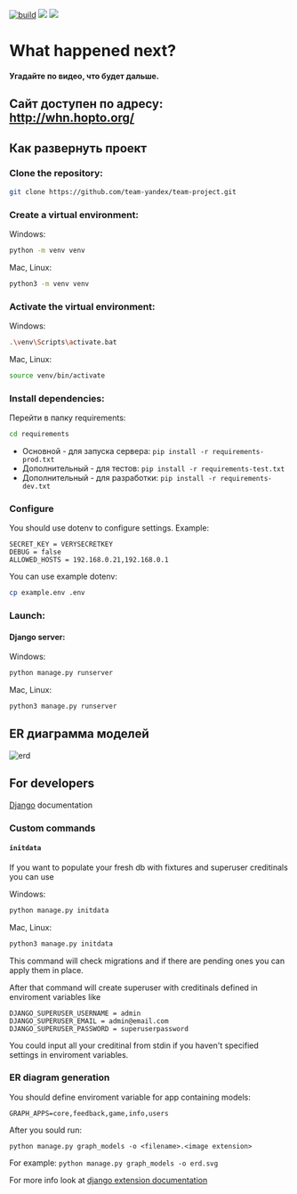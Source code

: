 [![build](https://github.com/team-yandex/team-project/actions/workflows/build.yml/badge.svg)](https://github.com/team-yandex/team-project/actions/workflows/build.yml)
![](https://img.shields.io/badge/django-3.2.18-green)
![](https://img.shields.io/badge/python-3.9-brightgreen)
# What happened next?

#### Угадайте по видео, что будет дальше.

## Сайт доступен по адресу: http://whn.hopto.org/

## Как развернуть проект

### Clone the repository:
```bash
git clone https://github.com/team-yandex/team-project.git
```

### Create a virtual environment:

Windows:
```bash
python -m venv venv
```
Mac, Linux:
```bash
python3 -m venv venv
```

### Activate the virtual environment:

Windows:
```bash
.\venv\Scripts\activate.bat
```
Mac, Linux:
```bash
source venv/bin/activate
```

### Install dependencies:
Перейти в папку requirements: 
```bash
cd requirements
```
- Основной - для запуска сервера: ```pip install -r requirements-prod.txt```
- Дополнительный - для тестов: ```pip install -r requirements-test.txt```
- Дополнительный - для разработки: ```pip install -r requirements-dev.txt``` 

### Configure

You should use dotenv to configure settings. Example:

```
SECRET_KEY = VERYSECRETKEY
DEBUG = false
ALLOWED_HOSTS = 192.168.0.21,192.168.0.1
```

You can use example dotenv:

```bash
cp example.env .env
```

### Launch:

#### Django server:

Windows:
```bash
python manage.py runserver
```
Mac, Linux:
```bash
python3 manage.py runserver
```

## ER диаграмма моделей

![erd](https://user-images.githubusercontent.com/88326901/232877340-a29fc45f-6455-464b-8f51-757c68e695e7.svg)

## For developers

[Django](https://docs.djangoproject.com/en/3.2/) documentation

### Custom commands

#### `initdata`

If you want to populate your fresh db with fixtures and superuser creditinals you can use

Windows:
```bash
python manage.py initdata
```
Mac, Linux:
```bash
python3 manage.py initdata
```

This command will check migrations and if there are pending ones you can apply them in place.

After that command will create superuser with creditinals defined in enviroment variables like

```
DJANGO_SUPERUSER_USERNAME = admin
DJANGO_SUPERUSER_EMAIL = admin@email.com
DJANGO_SUPERUSER_PASSWORD = superuserpassword
```

You could input all your creditinal from stdin if you haven't specified settings in enviroment variables. 

### ER diagram generation

You should define enviroment variable for app containing models:

```
GRAPH_APPS=core,feedback,game,info,users
```

After you sould run:

```
python manage.py graph_models -o <filename>.<image extension>
```

For example: `python manage.py graph_models -o erd.svg`

For more info look at [django extension documentation](https://django-extensions.readthedocs.io/en/latest/graph_models.html#graph-models)
